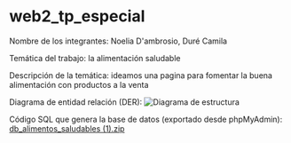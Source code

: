 # web2_tp_especial
Nombre de los integrantes: Noelia D'ambrosio, Duré Camila

Temática del trabajo: la alimentación saludable

Descripción de la temática: ideamos una pagina para fomentar la buena alimentación con productos a la venta

Diagrama de entidad relación (DER):
![Diagrama de estructura](https://github.com/camid01/web2_tp_especial/assets/39970458/c4b40e77-567c-4a73-a8da-cbb492dfc5a5)

Código SQL que genera la base de datos (exportado desde phpMyAdmin):
[db_alimentos_saludables (1).zip](https://github.com/camid01/web2_tp_especial/files/12704204/db_alimentos_saludables.1.zip)

